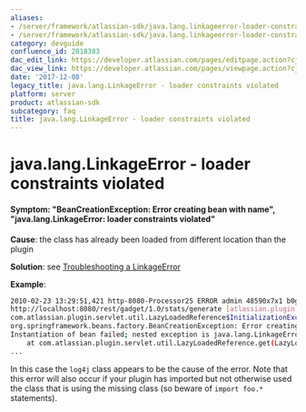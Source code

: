 ```yaml
---
aliases:
- /server/framework/atlassian-sdk/java.lang.linkageerror-loader-constraints-violated-2818383.html
- /server/framework/atlassian-sdk/java.lang.linkageerror-loader-constraints-violated-2818383.md
category: devguide
confluence_id: 2818383
dac_edit_link: https://developer.atlassian.com/pages/editpage.action?cjm=wozere&pageId=2818383
dac_view_link: https://developer.atlassian.com/pages/viewpage.action?cjm=wozere&pageId=2818383
date: '2017-12-08'
legacy_title: java.lang.LinkageError - loader constraints violated
platform: server
product: atlassian-sdk
subcategory: faq
title: java.lang.LinkageError - loader constraints violated
---
```

# java.lang.LinkageError - loader constraints violated

#### Symptom: "BeanCreationException: Error creating bean with name", "java.lang.LinkageError: loader constraints violated"

**Cause**: the class has already been loaded from different location than the plugin

**Solution**: see <a href="http://confluence.atlassian.com/display/PLUGINFRAMEWORK/Troubleshooting+a+LinkageError" class="uri external-link">Troubleshooting a LinkageError</a>

**Example**:

``` bash
2010-02-23 13:29:51,421 http-8080-Processor25 ERROR admin 48590x7x1 b0gp1r 
http://localhost:8080/rest/gadget/1.0/stats/generate [atlassian.plugin.servlet.DefaultServletModuleManager] Unable to create filter
com.atlassian.plugin.servlet.util.LazyLoadedReference$InitializationException: 
org.springframework.beans.factory.BeanCreationException: Error creating bean with name 'com.atlassian.jira.gadgets.stats.IssueTableResource': 
Instantiation of bean failed; nested exception is java.lang.LinkageError: loader constraints violated when linking org/apache/log4j/Logger class
    at com.atlassian.plugin.servlet.util.LazyLoadedReference.get(LazyLoadedReference.java:94)
...
```

In this case the `log4j` class appears to be the cause of the error. Note that this error will also occur if your plugin has imported but not otherwise used the class that is using the missing class (so beware of `import foo.*` statements).

